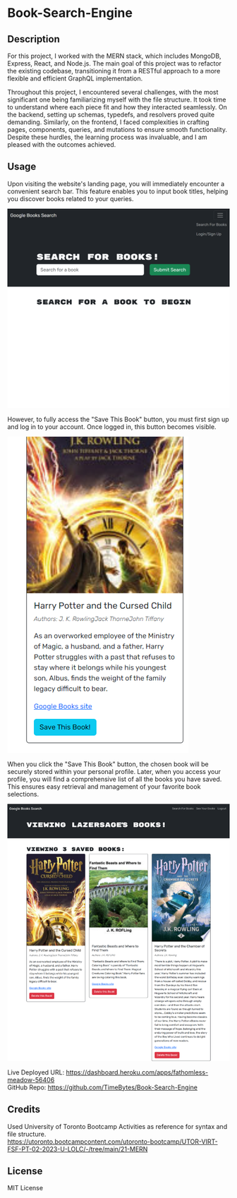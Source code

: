 # Book-Search-Engine

## Description

For this project, I worked with the MERN stack, which includes MongoDB, Express, React, and Node.js. The main goal of this project was to refactor the existing codebase, transitioning it from a RESTful approach to a more flexible and efficient GraphQL implementation.

Throughout this project, I encountered several challenges, with the most significant one being familiarizing myself with the file structure. It took time to understand where each piece fit and how they interacted seamlessly. On the backend, setting up schemas, typedefs, and resolvers proved quite demanding. Similarly, on the frontend, I faced complexities in crafting pages, components, queries, and mutations to ensure smooth functionality. Despite these hurdles, the learning process was invaluable, and I am pleased with the outcomes achieved.

## Usage

Upon visiting the website's landing page, you will immediately encounter a convenient search bar. This feature enables you to input book titles, helping you discover books related to your queries.

![Screenshot of the landing page](assets/images/screenshot-landingpage.png)

However, to fully access the "Save This Book" button, you must first sign up and log in to your account. Once logged in, this button becomes visible.

![screenshot of the save this book](assets/images/screenshot-savethisbook.png)

When you click the "Save This Book" button, the chosen book will be securely stored within your personal profile. Later, when you access your profile, you will find a comprehensive list of all the books you have saved. This ensures easy retrieval and management of your favorite book selections.

![screenshot of savedbooks list](assets/images/screenshot-mybooks.png)

Live Deployed URL: https://dashboard.heroku.com/apps/fathomless-meadow-56406  
GitHub Repo: https://github.com/TimeBytes/Book-Search-Engine

## Credits

Used University of Toronto Bootcamp Activities as reference for syntax and file structure.  
https://utoronto.bootcampcontent.com/utoronto-bootcamp/UTOR-VIRT-FSF-PT-02-2023-U-LOLC/-/tree/main/21-MERN

## License

MIT License
